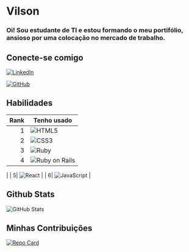 # Vilson 
### Oi! Sou estudante de TI e estou formando o meu portifólio, ansioso por uma colocação no mercado de trabalho.
## Conecte-se comigo
[![LinkedIn](https://img.shields.io/badge/-LinkedIn-000?style=for-the-badge&logo=linkedin&logoColor=30A3DC)](https://www.linkedin.com/in/vilson-camponucci-monteiro-379522107/)

[![GitHub](https://img.shields.io/badge/-GitHub-000?style=for-the-badge&logo=github)](https://github.com/Vilson1984)


## Habilidades
| Rank | Tenho usado|
|-----:|---------------|
|     1|     ![HTML5](https://img.shields.io/badge/HTML5-000?style=for-the-badge&logo=html5)     | 
|     2|     	![CSS3](https://img.shields.io/badge/CSS3-000?style=for-the-badge&logo=css3&logoColor=264CE4)       |
|     3|      ![Ruby](https://img.shields.io/badge/Ruby-000?style=for-the-badge&logo=ruby)|
|     4|   ![Ruby on Rails](https://img.shields.io/badge/Ruby%20on%20Rails-000?style=for-the-badge&logo=ruby-on-rails)
 |
|     5|     ![React](https://img.shields.io/badge/React-000?style=for-the-badge&logo=react)   |
|     6|     	![JavaScript](https://img.shields.io/badge/JavaScript-000?style=for-the-badge&logo=javascript)   |




## Github Stats
![GitHub Stats](https://github-readme-stats.vercel.app/api?username=Vilson1984&theme=dark&show_icons=true&icon_color=30A3DC&title_color=E94D5F&text_color=FFF)


## Minhas Contribuições
[![Repo Card](https://github-readme-stats.vercel.app/api/pin/?username=Vilson1984&repo=dio-lab-open-source&bg_color=000&border_color=30A3DC&show_icons=true&icon_color=30A3DC&title_color=E94D5F&text_color=FFF)](https://github.com/Vilson1984/dio-lab-open-source)